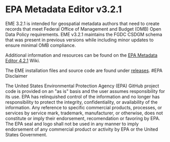 # EPA Metadata Editor v3.2.1
EME 3.2.1 is intended for geospatial metadata authors that need to create records that meet Federal Office of Management and Budget (OMB) Open Data Policy requirements. EME v3.2.1 maintains the FGDC CSDGM schema that was present in previous versions while including minor updates to ensure minimal OMB compliance.

Additional information and resources can be found on the <a href="https://github.com/USEPA/EPA-Metadata-Editor-3/wiki"> EPA Metadata Editor 4.2.1</a> Wiki.

The EME installation files and source code are found under <a href="https://github.com/USEPA/EPA-Metadata-Editor-3/releases"> releases</a>.
#EPA Disclaimer

The United States Environmental Protection Agency (EPA) GitHub project code is provided on an "as is" basis and the user assumes responsibility for its use. EPA has relinquished control of the information and no longer has responsibility to protect the integrity, confidentiality, or availability of the information. Any reference to specific commercial products, processes, or services by service mark, trademark, manufacturer, or otherwise, does not constitute or imply their endorsement, recomendation or favoring by EPA. The EPA seal and logo shall not be used in any manner to imply endorsement of any commercial product or activity by EPA or the United States Government.
